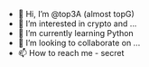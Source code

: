 - 👋 Hi, I’m @top3A (almost topG)
- 👀 I’m interested in crypto and ...
- 🌱 I’m currently learning Python
- 💞️ I’m looking to collaborate on ...
- 📫 How to reach me - secret

<!---
top3A/top3A is a ✨ special ✨ repository because its `README.md` (this file) appears on your GitHub profile.
You can click the Preview link to take a look at your changes.
--->
